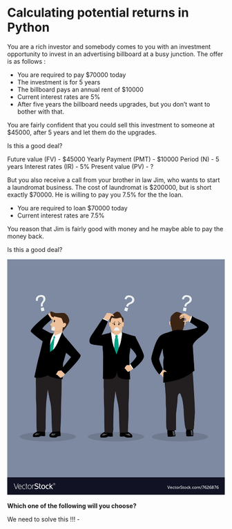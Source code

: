 # Calculating potential returns in Python

You are a rich investor and somebody comes to you with an investment opportunity to invest in an advertising
billboard at a busy junction. The offer is as follows :

- You are required to pay $70000 today
- The investment is for 5 years
- The billboard pays an annual rent of $10000
- Current interest rates are 5%
- After five years the billboard needs upgrades, but you don’t want to bother with that.

You are fairly confident that you could sell this investment to someone at $45000, after 5 years and let them
do the upgrades.

Is this a good deal?

Future value (FV) - $45000
Yearly Payment (PMT) - $10000
Period (N) - 5 years
Interest rates (IR) - 5%
Present value (PV) - ? 

But you also receive a call from your brother in law Jim, who wants to start a laundromat business. The cost
of laundromat is $200000, but is short exactly $70000. He is willing to pay you 7.5% for the the loan. 

- You are required to loan $70000 today
- Current interest rates are 7.5%

You reason that Jim is fairly good with money and he maybe able to pay the money back.

Is this a good deal?

![](Image1_BM.jpg)


**Which one of the following will you choose?**

We need to solve this !!! - 











